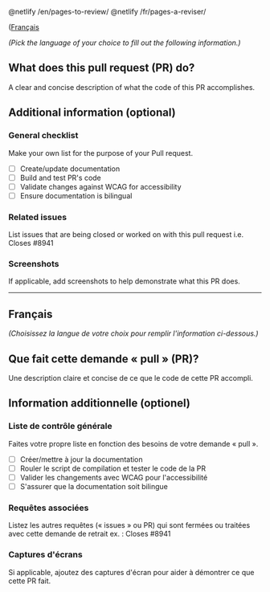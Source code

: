 @netlify /en/pages-to-review/
@netlify /fr/pages-a-reviser/

<div lang="fr">

([Français](#Français)

</div>

_(Pick the language of your choice to fill out the following information.)_

## What does this pull request (PR) do?

A clear and concise description of what the code of this PR accomplishes.

## Additional information (optional)

### General checklist

Make your own list for the purpose of your Pull request.

- [ ] Create/update documentation
- [ ] Build and test PR's code
- [ ] Validate changes against WCAG for accessibility
- [ ] Ensure documentation is bilingual

### Related issues

List issues that are being closed or worked on with this pull request i.e. Closes #8941

### Screenshots

If applicable, add screenshots to help demonstrate what this PR does.

---

<div lang="fr">

## Français

_(Choisissez la langue de votre choix pour remplir l'information ci-dessous.)_

## Que fait cette demande « pull » (PR)?

Une description claire et concise de ce que le code de cette PR accompli.

## Information additionnelle (optionel)

### Liste de contrôle générale

Faites votre propre liste en fonction des besoins de votre demande « pull ».

- [ ] Créer/mettre à jour la documentation
- [ ] Rouler le script de compilation et tester le code de la PR
- [ ] Valider les changements avec WCAG pour l'accessibilité
- [ ] S'assurer que la documentation soit bilingue

### Requêtes associées

Listez les autres requêtes (« issues » ou PR) qui sont fermées ou traitées avec cette demande de retrait ex. : Closes #8941

### Captures d'écrans

Si applicable, ajoutez des captures d'écran pour aider à démontrer ce que cette PR fait.

</div>
